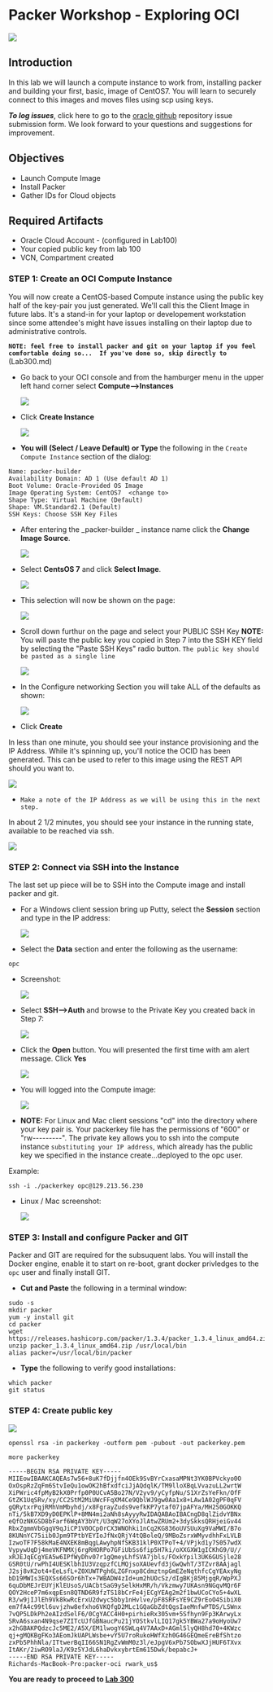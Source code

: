 
# Packer Workshop - Exploring OCI

![](images/WorkshopHeader/200.png)

## Introduction

In this lab we will launch a compute instance to work from, installing packer and building your first, basic, image of CentOS7.  You will learn to securely connect to this images and moves files using scp using keys.

***To log issues***, click here to go to the [ oracle github](https://github.com/oracle/learning-library/issues/new) repository issue submission form. We look forward to your questions and suggestions for improvement.

## Objectives

- Launch Compute Image 
- Install Packer
- Gather IDs for Cloud objects

## Required Artifacts

- Oracle Cloud Account - (configured in Lab100)
- Your copied public key from lab 100
- VCN, Compartment created

### **STEP 1**: Create an OCI Compute Instance

You will now create a CentOS-based Compute instance using the public key half of the key-pair you just generated.  We'll call this the Client Image in future labs.  It's a stand-in for your laptop or developement workstation since some attendee's might have issues installing on their laptop due to administrative controls.

**`NOTE: feel free to install packer and git on your laptop if you feel comfortable doing so...  If you've done so, skip directly to `** (Lab300.md)

- Go back to your OCI console and from the hamburger menu in the upper left hand corner 
select **Compute-->Instances**

    ![](images/Lab200/26.PNG)

- Click **Create Instance**

   ![](images/Lab200/26.1.PNG)

- **You will (Select / Leave Default) or Type** the following in the `Create Compute Instance` section of the dialog:

```
Name: packer-builder
Availability Domain: AD 1 (Use default AD 1)
Boot Volume: Oracle-Provided OS Image
Image Operating System: CentOS7  <change to>
Shape Type: Virtual Machine (Default)
Shape: VM.Standard2.1 (Default)
SSH Keys: Choose SSH Key Files
```

- After entering the _packer-builder    _ instance name click the **Change Image Source**.

   ![](images/Lab200/27.PNG)

- Select **CentsOS 7** and click **Select Image**.

   ![](images/Lab200/27.1.PNG)

- This selection will now be shown on the page:

   ![](images/Lab200/27.7.PNG)

- Scroll down furthur on the page and select your PUBLIC SSH Key
**NOTE:** You will paste the public key you copied in Step 7 into the SSH KEY field by selecting the "Paste SSH Keys" radio button. `The public key should be pasted as a single line`

   ![](images/Lab200/28.1.PNG)

- In the Configure networking Section you will take ALL of the defaults as shown:

   ![](images/Lab200/29.1.PNG)

- Click **Create**

In less than one minute, you should see your instance provisioning and the IP Address.  While it's spinning up, you'll notice the OCID has been generated.  This can be used to refer to this image using the REST API should you want to.

![](images/Lab200/30.1.PNG)

- `Make a note of the IP Address as we will be using this in the next step.`

In about 2 1/2 minutes, you should see your instance in the running state, available to be reached via ssh.

   ![](images/Lab200/30.2.PNG)


### **STEP 2**: Connect via SSH into the Instance

The last set up piece will be to SSH into the Compute image and install packer and git.

- For a Windows client session bring up Putty, select the **Session** section and type in the IP address:

   ![](images/Lab200/31.PNG)

- Select the **Data** section and enter the following as the username:

```
opc
```

- Screenshot:

  ![](images/Lab200/32.PNG)

- Select **SSH-->Auth** and browse to the Private Key you created back in Step 7:

   ![](images/Lab200/33.PNG)

- Click the **Open** button. You will presented the first time with am alert message. Click **Yes**

   ![](images/Lab200/35.PNG)

- You will logged into the Compute image:

   ![](images/Lab200/36.PNG)

- **NOTE:** For Linux and Mac client sessions "cd" into the directory where your key pair is. Your packerkey file has the permissions of "600" or "rw---------".  The private key allows you to ssh into the compute instance `substituting your IP address`, which already has the public key we specified in the instance create...deployed to the opc user.

Example:

```
ssh -i ./packerkey opc@129.213.56.230
```

- Linux / Mac screenshot:

  ![](images/Lab200/31.1.PNG)

### **STEP 3**: Install and configure Packer and GIT

Packer and GIT are required for the subsuquent labs. You will install the Docker engine, enable it to start on re-boot, grant docker privledges to the `opc` user and finally install GIT.

- **Cut and Paste** the following in a terminal window:

```
sudo -s
mkdir packer
yum -y install git
cd packer
wget https://releases.hashicorp.com/packer/1.3.4/packer_1.3.4_linux_amd64.zip
unzip packer_1.3.4_linux_amd64.zip /usr/local/bin
alias packer=/usr/local/bin/packer
```

- **Type** the following to verify good installations:

```
which packer
git status
```

### **STEP 4**: Create public key 

   ![](images/050Linux/41.1.PNG)

```
openssl rsa -in packerkey -outform pem -pubout -out packerkey.pem

more packerkey

-----BEGIN RSA PRIVATE KEY-----
MIIEowIBAAKCAQEAs7w56+8uK7fDjjfn4OEk9SvBYrCxasaMPNt3YK0BPVckyo0O
OxOspRzZqFm6StvIeQu1owOK2hBfxdfciJjAQdqlK/TM9lloXBqLVvazuLL2wrtW
XiPWric4fpMyB2kX0Prfp0P0UCvA5Bo27N/V2yv9/yCyfpNu/S1XrZsYeFkn/OfF
GtZK1UqSRv/xy/CC2StM2MiUWcFFqXM4Ce9QblWJ9gw0Aa1x8+LAw1A02gPF0qFV
gQRytxrPqjRMhVmMbyhdj/x8FgrayZuds9vefkKP7ytaf07jpAFYa/MH2S0GOKKQ
nTi/5kB7XD9yD0EPKlP+8MN4mi2aNh8sAyyyRwIDAQABAoIBACngD8qlZidvYBNx
eQfOzNKGSD8bFarf6WqAY3bVt/U3qW27oXYoJlAtwZRUm2+3dySkksQRHjeiGv44
RbxZgmmVbGgqV9qJiCP1V0OCpOrCX3WNOhki1nCq2KG836oUVSUuXg9VaMWI/B7o
8KUNnYC75iib0Jpm9TPtbYEYIoJfNxQRjY4tQBoleQ/9MBoZsrxWMyvdhhFxLVLB
IzwoTF7F58kMaE4NXEK8mBqgLAwyhpNfSKB31klP0XTPoT+4/VPjkd1y7S057wdX
VypywUqDj4meVKFNMXj6rgRHORPo7GFiUbSs6fip5H7ki/oXXGXW1gICKhG9/U//
xRJEJqECgYEA5w6IPfWyDhv07r1gQmeyLhfSVA7jbls/FOxkYpil3UK6GUSjle28
GSR0tU/rwPhI4UESKlbhIU3VzqpzfCLMQjsoXAUevfd3jGwQwhT/3TZvr8AAjagl
J2sj8vK2ot4+EeLsfL+Z0XUWTPgh6LZGFnxp8CdmztnpGmEZeNqthfcCgYEAxyNg
bD19MWIs3EQXSs66SOr6hTx+7WBADW4zId+um2hUOcSz/dIgBKj85MjgqR/WpPXJ
6quDbMEJrEUYjKlEUsoS/UACbtSaG9ySelkHxMR/h/Vkzmwy7UKAsn9NGqvMQr6F
QOY2HceP7m6xqpEsn8QTND6R9fzTS18bCrFe4jECgYEAg2m2f1bwUCoCYo5+4wXL
R3/w9jIJlEh9Vk8kwRcErxU2dwyc5bby1nHvlve/pF8SRFsYE9CZ9rEoO4SibiX0
em7fA4c99tl6uvjzhw8efxho6VKQfgD2MLc1GQaGbZdtQgsIaeMnfwPTDS/LSWnx
7vQP5LDkPh2eAIzdSelF6/0CgYACC4H0+pirhieRx305vm+5Sfhyn9Fp3KArwyLx
SRvA6sxan4N9qse7ZITcUJfGBNaucPu21jYOStkvlLIQ17gk5YBWa27a9oHyoUw7
x2hGBAKPQdzcJc5ME2/A5X/EM1lwogY6SWLq4V7AAxD+AGml5lyQH8hd70+4KWzc
qj+gMQKBgFKo3AEomJkUAPLWsbe+vY5U7roRukoHWfXzh0G46GEQmeEreBfShtzo
zxPb5PhhNla/ITtwerBqII66SN1RgZvWmM0z3l/eJpgV6xPb7SObwXJjHUF6TXvx
ItAKr/2iwRO9laJ/K9z5YJdL6haDvkxybrtEm615Dwk/bepabcJ+
-----END RSA PRIVATE KEY-----
Richards-MacBook-Pro:packer-oci rwark_us$ 

```



**You are ready to proceed to [Lab 300](Lab300.md)**
